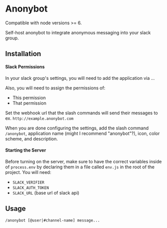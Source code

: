 # Anonybot

Compatible with node versions >= 6.

Self-host anonybot to integrate anonymous messaging into your slack group.

## Installation

#### Slack Permissions

In your slack group's settings, you will need to add the application via ...

Also, you will need to assign the permissions of:
* This permission
* That permission

Set the webhook url that the slash commands will send their messages to ex. `http://example.anonybot.com`

When you are done configuring the settings, add the slash command `/anonybot`, application name (might I recommend "anonybot"?), icon, color scheme, and description.

#### Starting the Server

Before turning on the server, make sure to have the correct variables inside of `process.env` by declaring them in a file called `env.js` in the root of the project.  You will need:
* `SLACK_VERIFIER`
* `SLACK_AUTH_TOKEN`
* `SLACK_URL` (base url of slack api)



## Usage

```
/anonybot [@user|#channel-name] message...
```
